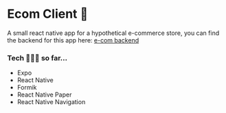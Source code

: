 # Ecom Client 🛒

A small react native app for a hypothetical e-commerce store, you can find the backend for this app here: <a href='https://github.com/KevinRaleie-dev/fantastic-adventure.git'>e-com backend</a>

### Tech 👨🏽‍💻 so far...
 - Expo
 - React Native
 - Formik
 - React Native Paper
 - React Native Navigation